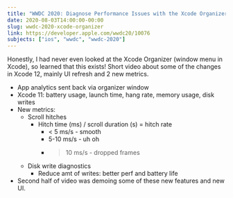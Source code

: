```yaml
---
title: "WWDC 2020: Diagnose Performance Issues with the Xcode Organizer"
date: 2020-08-03T14:00:00-00:00
slug: wwdc-2020-xcode-organizer
link: https://developer.apple.com/wwdc20/10076
subjects: ["ios", "wwdc", "wwdc-2020"]
---
```


Honestly, I had never even looked at the Xcode Organizer (window menu in Xcode), so learned that this exists! Short video about some of the changes in Xcode 12, mainly UI refresh and 2 new metrics.

* App analytics sent back via organizer window
* Xcode 11: battery usage, launch time, hang rate, memory usage, disk writes
* New metrics:
    * Scroll hitches
        * Hitch time (ms) / scroll duration (s) = hitch rate
            * < 5 ms/s - smooth
            * 5-10 ms/s - uh oh
            * > 10 ms/s - dropped frames
    * Disk write diagnostics
        * Reduce amt of writes: better perf and battery life
* Second half of video was demoing some of these new features and new UI.